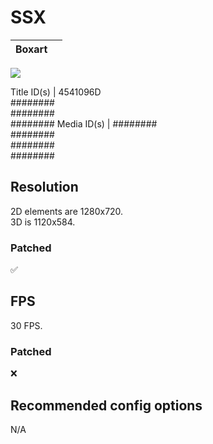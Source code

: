 # SSX
Boxart |   |
------ | - |
![](https://download-ssl.xbox.com/content/images/66acd000-77fe-1000-9115-d8024541096d/1033/boxartlg.jpg)

Title ID(s) | 4541096D<br>########<br>########<br>########
Media ID(s) | ########<br>########<br>########<br>########

## Resolution
2D elements are 1280x720.
<br>3D is 1120x584.

### Patched
✅

## FPS
30 FPS.

### Patched
❌

## Recommended config options
N/A
